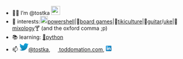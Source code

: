 - 🖖🏻 I’m @tostka <img width='24' height='24' src='tin-omen-moai-beard-fez-64x64i-t.ico'>
- 🧐 interests:<img width='20' height='20' src='powershell-simple-term.ico'>[powershell](https://github.com/tostka?tab=repositories)|🎲[board games](https://www.boardgamegeek.com/user/tin0men)|🌴[tikiculture](https://www.critiki.com/)|🎸[guitar](https://www.pinterest.com/pin/130885932892796096/)/[uke](http://www.tikiking.com/Mug_fluke_info1.html)|🍹[mixology](https://www.grogalizer.com/)🍸 (and the oxford comma ;p)
- 📚 learning: [🐍python](https://www.python.org/)
- 📫 [<img width='24' height='24' src='twitter-icon-clipart-16x16-1.png'>@tostka](http://twitter.com/tostka), [<img width='16' height='16' src='ip_tinytin.ico'> toddomation.com](https://www.toddomation.com/), [<img width='16' height='16' src='Linkedin16x16.png'>](https://www.linkedin.com/in/todd-kadrie/)

<!---
tostka/tostka is a ✨ special ✨ repository because its `README.md` (this file) appears on your GitHub profile.
You can click the Preview link to take a look at your changes.
--->
